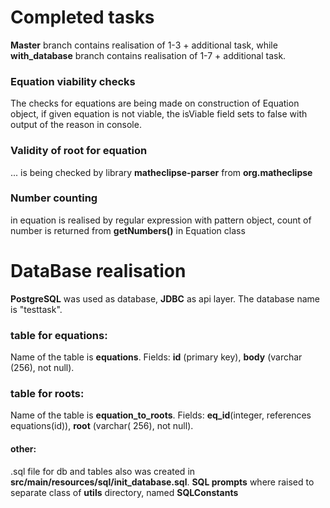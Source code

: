 # Completed tasks

**Master** branch contains realisation of 1-3 + additional task, while **with_database** branch contains realisation of
1-7 + additional task.

### Equation viability checks

The checks for equations are being made on construction of Equation object, if given equation is
not viable, the isViable field sets to false with output of the reason in console.

### Validity of root for equation

... is being checked by library **matheclipse-parser** from **org.matheclipse**

### Number counting

in equation is realised by regular expression with pattern object, count of number is returned from **getNumbers()** in
Equation class

# DataBase realisation

**PostgreSQL** was used as database, **JDBC** as api layer. The database name is "testtask".

### table for equations:

Name of the table is **equations**. Fields: **id** (primary key), **body** (varchar (256), not null).

### table for roots:

Name of the table is **equation_to_roots**. Fields: **eq_id**(integer, references equations(id)), **root** (varchar(
256), not null).

#### other:

.sql file for db and tables also was created in **src/main/resources/sql/init_database.sql**. **SQL prompts** where
raised to
separate class of **utils** directory, named **SQLConstants**
